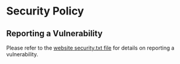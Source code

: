 # Security Policy

## Reporting a Vulnerability

Please refer to the [website security.txt file](https://jackwilson.uk/.well-known/security.txt) for details on reporting a vulnerability.
